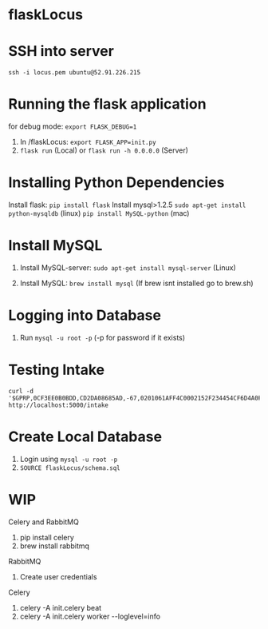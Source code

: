 # flaskLocus

# SSH into server
`ssh -i locus.pem ubuntu@52.91.226.215`

# Running the flask application
for debug mode: `export FLASK_DEBUG=1`
1. In /flaskLocus: `export FLASK_APP=init.py`
2. `flask run` (Local) or `flask run -h 0.0.0.0` (Server)


# Installing Python Dependencies
Install flask: `pip install flask`
Install mysql>1.2.5
  `sudo apt-get install python-mysqldb` (linux)
  `pip install MySQL-python` (mac)
  
# Install MySQL
1. Install MySQL-server: `sudo apt-get install mysql-server` (Linux)

1. Install MySQL: `brew install mysql` (If brew isnt installed go to brew.sh)


# Logging into Database
1. Run  `mysql -u root -p` (-p for password if it exists)

# Testing Intake
```
curl -d '$GPRP,0CF3EE0B0BDD,CD2DA08685AD,-67,0201061AFF4C0002152F234454CF6D4A0FADF2F4911BA9FFA600000001C5,1496863953' http://localhost:5000/intake
```

# Create Local Database
1. Login using `mysql -u root -p`
2. `SOURCE flaskLocus/schema.sql`

# WIP

Celery and RabbitMQ
1. pip install celery
2. brew install rabbitmq

RabbitMQ
1. Create user credentials

Celery
1. celery -A init.celery beat
2. celery -A init.celery worker --loglevel=info
